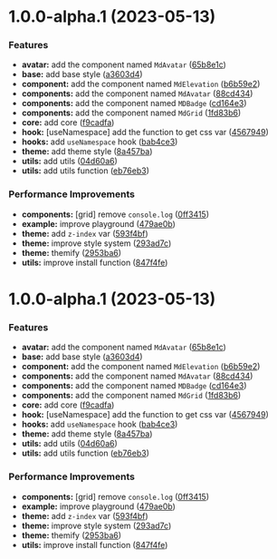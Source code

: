 # 1.0.0-alpha.1 (2023-05-13)


### Features

* **avatar:** add the component named `MdAvatar` ([65b8e1c](https://github.com/akinocccc/material-v3/commit/65b8e1c708ca189da75a90cca79115d1b13c8863))
* **base:** add base style ([a3603d4](https://github.com/akinocccc/material-v3/commit/a3603d43d09162f0a7682dbdb2096ead78792ac5))
* **component:** add the component named `MdElevation` ([b6b59e2](https://github.com/akinocccc/material-v3/commit/b6b59e237acca101b83efb6922b2f8c18df19407))
* **components:** add the component named `MdAvatar` ([88cd434](https://github.com/akinocccc/material-v3/commit/88cd434ae13bdb29f00d4e61995590e91a4308ca))
* **components:** add the component named `MDBadge` ([cd164e3](https://github.com/akinocccc/material-v3/commit/cd164e3ff3548c652796e45b9b3c566f802e6b67))
* **components:** add the component named `MdGrid` ([1fd83b6](https://github.com/akinocccc/material-v3/commit/1fd83b63b247ae2ba82040c895d0d9a8e415674b))
* **core:** add core ([f9cadfa](https://github.com/akinocccc/material-v3/commit/f9cadfa99078cbb3d7957e9e0b001bb972ed49fc))
* **hook:** [useNamespace] add the function to get css var ([4567949](https://github.com/akinocccc/material-v3/commit/4567949a6ec4b83744ef0720faa3c303c5038519))
* **hooks:** add `useNamespace` hook ([bab4ce3](https://github.com/akinocccc/material-v3/commit/bab4ce30d62af8e9ad0c79dff303c4da2558e2ea))
* **theme:** add theme style ([8a457ba](https://github.com/akinocccc/material-v3/commit/8a457ba67e76008bac2bb16d08122da7a2a80d15))
* **utils:** add utils ([04d60a6](https://github.com/akinocccc/material-v3/commit/04d60a612cf5a33863c21ed1090318dd0c10032d))
* **utils:** add utils function ([eb76eb3](https://github.com/akinocccc/material-v3/commit/eb76eb31651cfe609233e1c1c4c66e90770bb232))


### Performance Improvements

* **components:** [grid] remove `console.log` ([0ff3415](https://github.com/akinocccc/material-v3/commit/0ff34151b5beb6573b96cc2ecbd16b7020c30fde))
* **example:** improve playground ([479ae0b](https://github.com/akinocccc/material-v3/commit/479ae0bce555201f5b30c9f361a623a43fc019f6))
* **theme:** add `z-index` var ([593f4bf](https://github.com/akinocccc/material-v3/commit/593f4bfafc7f983833930c12ac7a8055e32c6555))
* **theme:** improve style system ([293ad7c](https://github.com/akinocccc/material-v3/commit/293ad7c6018c9303b857e921f859481068910612))
* **theme:** themify ([2953ba6](https://github.com/akinocccc/material-v3/commit/2953ba68a49a0a2e243287c8e95f1c99bc48acad))
* **utils:** improve install function ([847f4fe](https://github.com/akinocccc/material-v3/commit/847f4fe8ad54e958ad88cbc1f4186edd16bb6ec4))

# 1.0.0-alpha.1 (2023-05-13)


### Features

* **avatar:** add the component named `MdAvatar` ([65b8e1c](https://github.com/akinocccc/material-v3/commit/65b8e1c708ca189da75a90cca79115d1b13c8863))
* **base:** add base style ([a3603d4](https://github.com/akinocccc/material-v3/commit/a3603d43d09162f0a7682dbdb2096ead78792ac5))
* **component:** add the component named `MdElevation` ([b6b59e2](https://github.com/akinocccc/material-v3/commit/b6b59e237acca101b83efb6922b2f8c18df19407))
* **components:** add the component named `MdAvatar` ([88cd434](https://github.com/akinocccc/material-v3/commit/88cd434ae13bdb29f00d4e61995590e91a4308ca))
* **components:** add the component named `MDBadge` ([cd164e3](https://github.com/akinocccc/material-v3/commit/cd164e3ff3548c652796e45b9b3c566f802e6b67))
* **components:** add the component named `MdGrid` ([1fd83b6](https://github.com/akinocccc/material-v3/commit/1fd83b63b247ae2ba82040c895d0d9a8e415674b))
* **core:** add core ([f9cadfa](https://github.com/akinocccc/material-v3/commit/f9cadfa99078cbb3d7957e9e0b001bb972ed49fc))
* **hook:** [useNamespace] add the function to get css var ([4567949](https://github.com/akinocccc/material-v3/commit/4567949a6ec4b83744ef0720faa3c303c5038519))
* **hooks:** add `useNamespace` hook ([bab4ce3](https://github.com/akinocccc/material-v3/commit/bab4ce30d62af8e9ad0c79dff303c4da2558e2ea))
* **theme:** add theme style ([8a457ba](https://github.com/akinocccc/material-v3/commit/8a457ba67e76008bac2bb16d08122da7a2a80d15))
* **utils:** add utils ([04d60a6](https://github.com/akinocccc/material-v3/commit/04d60a612cf5a33863c21ed1090318dd0c10032d))
* **utils:** add utils function ([eb76eb3](https://github.com/akinocccc/material-v3/commit/eb76eb31651cfe609233e1c1c4c66e90770bb232))


### Performance Improvements

* **components:** [grid] remove `console.log` ([0ff3415](https://github.com/akinocccc/material-v3/commit/0ff34151b5beb6573b96cc2ecbd16b7020c30fde))
* **example:** improve playground ([479ae0b](https://github.com/akinocccc/material-v3/commit/479ae0bce555201f5b30c9f361a623a43fc019f6))
* **theme:** add `z-index` var ([593f4bf](https://github.com/akinocccc/material-v3/commit/593f4bfafc7f983833930c12ac7a8055e32c6555))
* **theme:** improve style system ([293ad7c](https://github.com/akinocccc/material-v3/commit/293ad7c6018c9303b857e921f859481068910612))
* **theme:** themify ([2953ba6](https://github.com/akinocccc/material-v3/commit/2953ba68a49a0a2e243287c8e95f1c99bc48acad))
* **utils:** improve install function ([847f4fe](https://github.com/akinocccc/material-v3/commit/847f4fe8ad54e958ad88cbc1f4186edd16bb6ec4))
